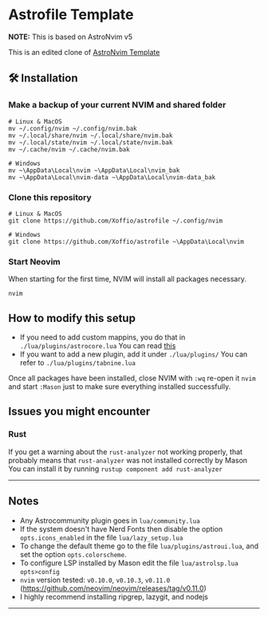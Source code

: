 # Astrofile Template

**NOTE:** This is based on AstroNvim v5

This is an edited clone of [AstroNvim Template](https://github.com/AstroNvim/template)

## 🛠️ Installation

### Make a backup of your current NVIM and shared folder

```shell
# Linux & MacOS
mv ~/.config/nvim ~/.config/nvim.bak
mv ~/.local/share/nvim ~/.local/share/nvim.bak
mv ~/.local/state/nvim ~/.local/state/nvim.bak
mv ~/.cache/nvim ~/.cache/nvim.bak

# Windows
mv ~\AppData\Local\nvim ~\AppData\Local\nvim_bak
mv ~\AppData\Local\nvim-data ~\AppData\Local\nvim-data_bak
```

### Clone this repository

```shell
# Linux & MacOS
git clone https://github.com/Xoffio/astrofile ~/.config/nvim

# Windows
git clone https://github.com/Xoffio/astrofile ~\AppData\Local\nvim
```

### Start Neovim

When starting for the first time, NVIM will install all packages necessary.

```shell
nvim
```

## How to modify this setup

- If you need to add custom mappins, you do that in `./lua/plugins/astrocore.lua` You can read [this](https://docs.astronvim.com/recipes/mappings/#add-custom-mappings)
- If you want to add a new plugin, add it under `./lua/plugins/` You can refer to `./lua/plugins/tabnine.lua`

Once all packages have been installed, close NVIM with `:wq` re-open it `nvim` and start `:Mason` just to make sure
everything installed successfully.

## Issues you might encounter

### Rust

If you get a warning about the `rust-analyzer` not working properly, that probably means that `rust-analyzer` was not installed correctly by Mason
You can install it by running `rustup component add rust-analyzer`

---

## Notes

- Any Astrocommunity plugin goes in `lua/community.lua`
- If the system doesn't have Nerd Fonts then disable the option `opts.icons_enabled` in the file `lua/lazy_setup.lua`
- To change the default theme go to the file `lua/plugins/astroui.lua`, and set the option `opts.colorscheme`.
- To configure LSP installed by Mason edit the file `lua/astrolsp.lua` `opts>config`
- `nvim` version tested: `v0.10.0`, `v0.10.3`, `v0.11.0` (https://github.com/neovim/neovim/releases/tag/v0.11.0)
- I highly recommend installing ripgrep, lazygit, and nodejs

---
